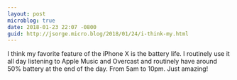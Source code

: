 ```yaml
---
layout: post
microblog: true
date: 2018-01-23 22:07 -0800
guid: http://jsorge.micro.blog/2018/01/24/i-think-my.html
---
```

I think my favorite feature of the iPhone X is the battery life. I routinely use it all day listening to Apple Music and Overcast and routinely have around 50% battery at the end of the day. From 5am to 10pm. Just amazing!
